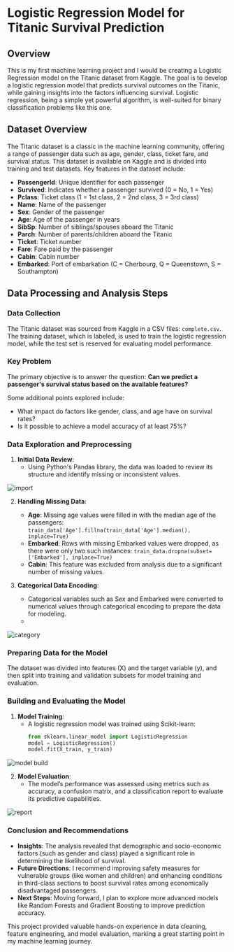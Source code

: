 # Logistic Regression Model for Titanic Survival Prediction

## Overview
This is my first machine learning project and I would be creating a Logistic Regression model on the Titanic dataset from Kaggle. The goal is to develop a logistic regression model that predicts survival outcomes on the Titanic, while gaining insights into the factors influencing survival. Logistic regression, being a simple yet powerful algorithm, is well-suited for binary classification problems like this one.

## Dataset Overview
The Titanic dataset is a classic in the machine learning community, offering a range of passenger data such as age, gender, class, ticket fare, and survival status. This dataset is available on Kaggle and is divided into training and test datasets. Key features in the dataset include:

- **PassengerId**: Unique identifier for each passenger
- **Survived**: Indicates whether a passenger survived (0 = No, 1 = Yes)
- **Pclass**: Ticket class (1 = 1st class, 2 = 2nd class, 3 = 3rd class)
- **Name**: Name of the passenger
- **Sex**: Gender of the passenger
- **Age**: Age of the passenger in years
- **SibSp**: Number of siblings/spouses aboard the Titanic
- **Parch**: Number of parents/children aboard the Titanic
- **Ticket**: Ticket number
- **Fare**: Fare paid by the passenger
- **Cabin**: Cabin number
- **Embarked**: Port of embarkation (C = Cherbourg, Q = Queenstown, S = Southampton)

## Data Processing and Analysis Steps

### Data Collection
The Titanic dataset was sourced from Kaggle in a CSV files: `complete.csv`. The training dataset, which is labeled, is used to train the logistic regression model, while the test set is reserved for evaluating model performance.

### Key Problem
The primary objective is to answer the question: **Can we predict a passenger's survival status based on the available features?**

Some additional points explored include:
- What impact do factors like gender, class, and age have on survival rates?
- Is it possible to achieve a model accuracy of at least 75%?

### Data Exploration and Preprocessing

1. **Initial Data Review**:
   - Using Python's Pandas library, the data was loaded to review its structure and identify missing or inconsistent values.
   
![import](https://github.com/user-attachments/assets/6a6f8b13-a4cb-4a8f-8c6f-4ed4e6300525)


2. **Handling Missing Data**:
   - **Age**: Missing age values were filled in with the median age of the passengers:  
     `train_data['Age'].fillna(train_data['Age'].median(), inplace=True)`
   - **Embarked**: Rows with missing Embarked values were dropped, as there were only two such instances:
     `train_data.dropna(subset=['Embarked'], inplace=True)`
   - **Cabin**: This feature was excluded from analysis due to a significant number of missing values.

3. **Categorical Data Encoding**:
   - Categorical variables such as Sex and Embarked were converted to numerical values through categorical encoding to prepare the data for modeling.
   - 
![category](https://github.com/user-attachments/assets/1cacefb7-0dfa-4aa2-802b-1b7202d5847a)


### Preparing Data for the Model

The dataset was divided into features (X) and the target variable (y), and then split into training and validation subsets for model training and evaluation.

### Building and Evaluating the Model

1. **Model Training**:
   - A logistic regression model was trained using Scikit-learn:
     ```python
     from sklearn.linear_model import LogisticRegression
     model = LogisticRegression()
     model.fit(X_train, y_train)
     ```

![model build](https://github.com/user-attachments/assets/b803b2f6-5647-40ae-b3dc-1e314abff791)


2. **Model Evaluation**:
   - The model’s performance was assessed using metrics such as accuracy, a confusion matrix, and a classification report to evaluate its predictive capabilities.
  
![report](https://github.com/user-attachments/assets/edd3a64c-a21d-46a5-b0bb-71690b023db6)


### Conclusion and Recommendations

- **Insights**: The analysis revealed that demographic and socio-economic factors (such as gender and class) played a significant role in determining the likelihood of survival.
- **Future Directions**: I recommend improving safety measures for vulnerable groups (like women and children) and enhancing conditions in third-class sections to boost survival rates among economically disadvantaged passengers.
- **Next Steps**: Moving forward, I plan to explore more advanced models like Random Forests and Gradient Boosting to improve prediction accuracy.

This project provided valuable hands-on experience in data cleaning, feature engineering, and model evaluation, marking a great starting point in my machine learning journey.
